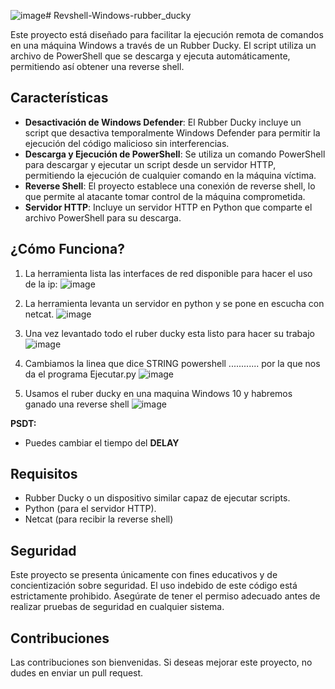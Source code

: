 ![image](https://github.com/user-attachments/assets/86ebf780-27ad-4f79-a99a-7ed3fc860fb6)# Revshell-Windows-rubber_ducky

Este proyecto está diseñado para facilitar la ejecución remota de comandos en una máquina Windows a través de un Rubber Ducky. El script utiliza un archivo de PowerShell que se descarga y ejecuta automáticamente, permitiendo así obtener una reverse shell.

## Características

- **Desactivación de Windows Defender**: El Rubber Ducky incluye un script que desactiva temporalmente Windows Defender para permitir la ejecución del código malicioso sin interferencias.
- **Descarga y Ejecución de PowerShell**: Se utiliza un comando PowerShell para descargar y ejecutar un script desde un servidor HTTP, permitiendo la ejecución de cualquier comando en la máquina víctima.
- **Reverse Shell**: El proyecto establece una conexión de reverse shell, lo que permite al atacante tomar control de la máquina comprometida.
- **Servidor HTTP**: Incluye un servidor HTTP en Python que comparte el archivo PowerShell para su descarga.

## ¿Cómo Funciona?

1. La herramienta lista las interfaces de red disponible para hacer el uso de la ip:
![image](https://github.com/user-attachments/assets/5a0f9689-2706-46c7-b7d9-35e2cea3a82b)

2. La herramienta levanta un servidor en python y se pone en escucha con netcat.
![image](https://github.com/user-attachments/assets/14480c85-b19a-4189-b9ad-6c7439deadaa)

3. Una vez levantado todo el ruber ducky esta listo para hacer su trabajo
![image](https://github.com/user-attachments/assets/0550dd7f-7d8c-4cd1-9e1d-b9349e25ff0a)

4. Cambiamos la linea que dice STRING powershell ............ por la que nos da el programa Ejecutar.py
![image](https://github.com/user-attachments/assets/aa339d21-f7d4-4210-8384-5c516303fd63)

5. Usamos el ruber ducky en una maquina Windows 10 y habremos ganado una reverse shell
![image](https://github.com/user-attachments/assets/f2097e92-92da-488a-b2e3-910cfc9f3ea2)

**PSDT:**
- Puedes cambiar el tiempo del **DELAY**

## Requisitos

- Rubber Ducky o un dispositivo similar capaz de ejecutar scripts.
- Python (para el servidor HTTP).
- Netcat (para recibir la reverse shell)

## Seguridad

Este proyecto se presenta únicamente con fines educativos y de concientización sobre seguridad. El uso indebido de este código está estrictamente prohibido. Asegúrate de tener el permiso adecuado antes de realizar pruebas de seguridad en cualquier sistema.

## Contribuciones

Las contribuciones son bienvenidas. Si deseas mejorar este proyecto, no dudes en enviar un pull request.
